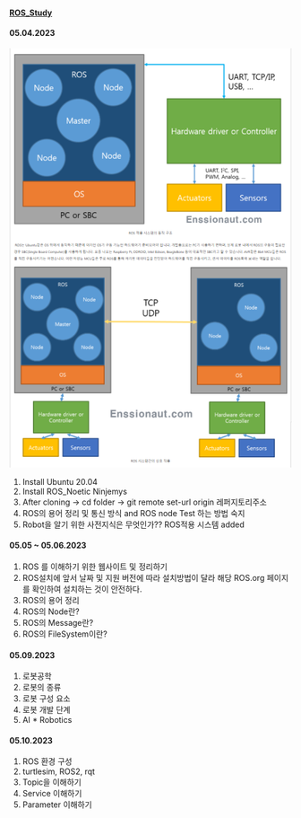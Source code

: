 #### [ROS_Study](https://neosla.tistory.com/m/39)

#### 05.04.2023
![05.04.2023](ROS%EC%A0%81%EC%9A%A9%20%EC%8B%9C%EC%8A%A4%ED%85%9C.png)
1. Install Ubuntu 20.04
2. Install ROS_Noetic Ninjemys
3. After cloning -> cd folder -> git remote set-url origin 레퍼지토리주소
4. ROS의 용어 정리 및 통신 방식 and ROS node Test 하는 방법 숙지
5. Robot을 알기 위한 사전지식은 무엇인가?? ROS적용 시스템 added

#### 05.05 ~ 05.06.2023
1. ROS 를 이해하기 위한 웹사이트 및 정리하기
2. ROS설치에 앞서 날짜 및 지원 버전에 따라 설치방법이 달라
   해당 ROS.org 페이지를 확인하여 설치하는 것이 안전하다.
3. ROS의 용어 정리
4. ROS의 Node란?
5. ROS의 Message란?
6. ROS의 FileSystem이란?

#### 05.09.2023
1. 로봇공학
2. 로봇의 종류
3. 로봇 구성 요소
4. 로봇 개발 단계
5. AI * Robotics

#### 05.10.2023
1. ROS 환경 구성
2. turtlesim, ROS2, rqt
3. Topic을 이해하기
4. Service 이해하기
5. Parameter 이해하기

